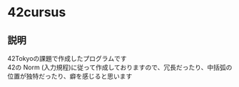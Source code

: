 # 42cursus

## 説明
42Tokyoの課題で作成したプログラムです <br>
42の Norm (入力規程)に従って作成しておりますので、冗長だったり、中括弧の位置が独特だったり、癖を感じると思います
